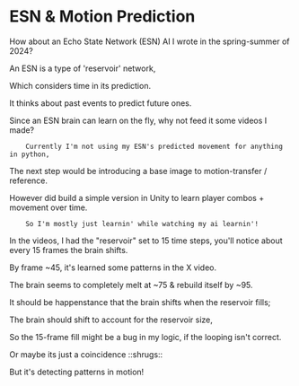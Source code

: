 # ESN & Motion Prediction

How about an Echo State Network (ESN) AI I wrote in the spring-summer of 2024?

An ESN is a type of 'reservoir' network,
        
Which considers time in its prediction.
        
It thinks about past events to predict future ones.

Since an ESN brain can learn on the fly, why not feed it some videos I made?

        Currently I'm not using my ESN's predicted movement for anything in python,
        
   The next step would be introducing a base image to motion-transfer / reference.
        
However did build a simple version in Unity to learn player combos + movement over time.

        So I'm mostly just learnin' while watching my ai learnin'!

In the videos, I had the "reservoir" set to 15 time steps, you'll notice about every 15 frames the brain shifts.
        
By frame ~45, it's learned some patterns in the X video.
        
The brain seems to completely melt at ~75 & rebuild itself by ~95. 

It should be happenstance that the brain shifts when the reservoir fills;
        
The brain should shift to account for the reservoir size,
        
So the 15-frame fill might be a bug in my logic, if the looping isn't correct.
        
   Or maybe its just a coincidence ::shrugs::
        
But it's detecting patterns in motion!